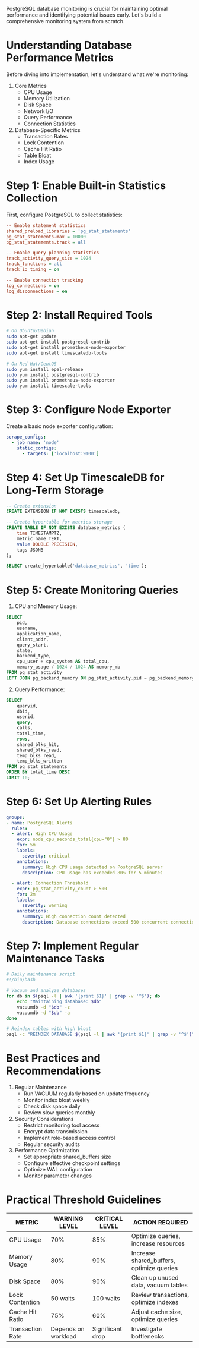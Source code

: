 PostgreSQL database monitoring is crucial for maintaining optimal performance and identifying potential issues early. Let's build a comprehensive monitoring system from scratch.

# Understanding Database Performance Metrics
Before diving into implementation, let's understand what we're monitoring:

1. Core Metrics
   - CPU Usage
   - Memory Utilization
   - Disk Space
   - Network I/O
   - Query Performance
   - Connection Statistics
2. Database-Specific Metrics
   - Transaction Rates
   - Lock Contention
   - Cache Hit Ratio
   - Table Bloat
   - Index Usage

# Step 1: Enable Built-in Statistics Collection
First, configure PostgreSQL to collect statistics:
```ini
-- Enable statement statistics
shared_preload_libraries = 'pg_stat_statements'
pg_stat_statements.max = 10000
pg_stat_statements.track = all

-- Enable query planning statistics
track_activity_query_size = 1024
track_functions = all
track_io_timing = on

-- Enable connection tracking
log_connections = on
log_disconnections = on
```
# Step 2: Install Required Tools
```bash
# On Ubuntu/Debian
sudo apt-get update
sudo apt-get install postgresql-contrib
sudo apt-get install prometheus-node-exporter
sudo apt-get install timescaledb-tools

# On Red Hat/CentOS
sudo yum install epel-release
sudo yum install postgresql-contrib
sudo yum install prometheus-node-exporter
sudo yum install timescale-tools
```
# Step 3: Configure Node Exporter
Create a basic node exporter configuration:
```yaml
scrape_configs:
  - job_name: 'node'
    static_configs:
      - targets: ['localhost:9100']
```
# Step 4: Set Up TimescaleDB for Long-Term Storage
```sql
-- Create extension
CREATE EXTENSION IF NOT EXISTS timescaledb;

-- Create hypertable for metrics storage
CREATE TABLE IF NOT EXISTS database_metrics (
    time TIMESTAMPTZ,
    metric_name TEXT,
    value DOUBLE PRECISION,
    tags JSONB
);

SELECT create_hypertable('database_metrics', 'time');
```
# Step 5: Create Monitoring Queries
1. CPU and Memory Usage:
```sql
SELECT 
    pid,
    usename,
    application_name,
    client_addr,
    query_start,
    state,
    backend_type,
    cpu_user + cpu_system AS total_cpu,
    memory_usage / 1024 / 1024 AS memory_mb
FROM pg_stat_activity 
LEFT JOIN pg_backend_memory ON pg_stat_activity.pid = pg_backend_memory.pid;
```
2. Query Performance:
```sql
SELECT 
    queryid,
    dbid,
    userid,
    query,
    calls,
    total_time,
    rows,
    shared_blks_hit,
    shared_blks_read,
    temp_blks_read,
    temp_blks_written
FROM pg_stat_statements
ORDER BY total_time DESC
LIMIT 10;
```
# Step 6: Set Up Alerting Rules
```yaml
groups:
- name: PostgreSQL Alerts
  rules:
  - alert: High CPU Usage
    expr: node_cpu_seconds_total{cpu="0"} > 80
    for: 5m
    labels:
      severity: critical
    annotations:
      summary: High CPU usage detected on PostgreSQL server
      description: CPU usage has exceeded 80% for 5 minutes

  - alert: Connection Threshold
    expr: pg_stat_activity_count > 500
    for: 2m
    labels:
      severity: warning
    annotations:
      summary: High connection count detected
      description: Database connections exceed 500 concurrent connections
```
# Step 7: Implement Regular Maintenance Tasks
```bash
# Daily maintenance script
#!/bin/bash

# Vacuum and analyze databases
for db in $(psql -l | awk '{print $1}' | grep -v '^$'); do
    echo "Maintaining database: $db"
    vacuumdb -d "$db" -z
    vacuumdb -d "$db" -a
done

# Reindex tables with high bloat
psql -c "REINDEX DATABASE $(psql -l | awk '{print $1}' | grep -v '^$')"
```
# Best Practices and Recommendations
1. Regular Maintenance
   - Run VACUUM regularly based on update frequency
   - Monitor index bloat weekly
   - Check disk space daily
   - Review slow queries monthly
2. Security Considerations
   - Restrict monitoring tool access
   - Encrypt data transmission
   - Implement role-based access control
   - Regular security audits
3. Performance Optimization
   - Set appropriate shared_buffers size
   - Configure effective checkpoint settings
   - Optimize WAL configuration
   - Monitor parameter changes

# Practical Threshold Guidelines
|METRIC	|WARNING LEVEL	|CRITICAL LEVEL	|ACTION REQUIRED|
|-|-|-|-|
|CPU Usage	      |70%	    |85%	|Optimize queries, increase resources|
|Memory Usage	    |80%	    |90%	|Increase shared_buffers, optimize queries|
|Disk Space	      |80%	    |90%	|Clean up unused data, vacuum tables|
|Lock Contention	|50 waits	|100 waits	|Review transactions, optimize indexes|
|Cache Hit Ratio	|75%	    |60%	      |Adjust cache size, optimize queries|
|Transaction Rate	|Depends on workload	|Significant drop	|Investigate bottlenecks|
